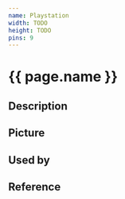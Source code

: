 ```yaml
---
name: Playstation
width: TODO
height: TODO
pins: 9
---
```


# {{ page.name }}

## Description

## Picture

## Used by

## Reference
